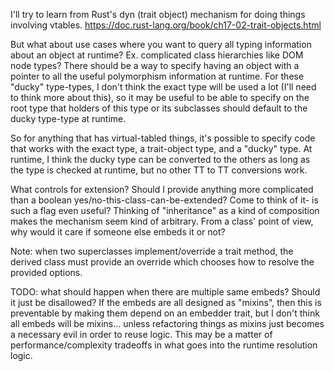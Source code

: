 

I'll try to learn from Rust's dyn (trait object) mechanism for doing things involving vtables. https://doc.rust-lang.org/book/ch17-02-trait-objects.html

But what about use cases where you want to query all typing information about an object at runtime? Ex. complicated class hierarchies like DOM node types? There should be a way to specify having an object with a pointer to all the useful polymorphism information at runtime. For these "ducky" type-types, I don't think the exact type will be used a lot (I'll need to think more about this), so it may be useful to be able to specify on the root type that holders of this type or its subclasses should default to the ducky type-type at runtime.

So for anything that has virtual-tabled things, it's possible to specify code that works with the exact type, a trait-object type, and a "ducky" type. At runtime, I think the ducky type can be converted to the others as long as the type is checked at runtime, but no other TT to TT conversions work.


What controls for extension? Should I provide anything more complicated than a boolean yes/no-this-class-can-be-extended? Come to think of it- is such a flag even useful? Thinking of "inheritance" as a kind of composition makes the mechanism seem kind of arbitrary. From a class' point of view, why would it care if someone else embeds it or not?

Note: when two superclasses implement/override a trait method, the derived class must provide an override which chooses how to resolve the provided options.

TODO: what should happen when there are multiple same embeds? Should it just be disallowed? If the embeds are all designed as "mixins", then this is preventable by making them depend on an embedder trait, but I don't think all embeds will be mixins... unless refactoring things as mixins just becomes a necessary evil in order to reuse logic. This may be a matter of performance/complexity tradeoffs in what goes into the runtime resolution logic.